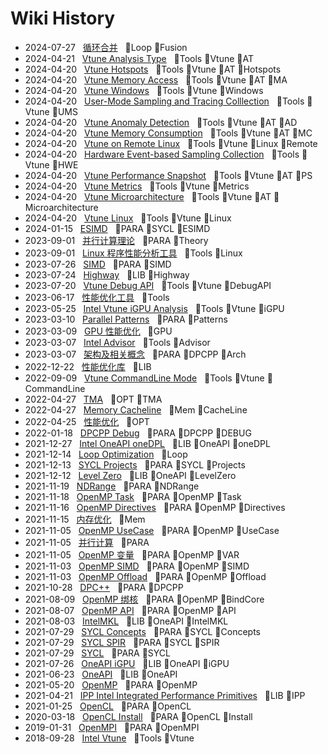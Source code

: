 # Wiki History

- 2024-07-27&nbsp;&nbsp; [循环合并](/0063_Loop_Fusion)&nbsp;&nbsp; :bookmark:Loop :bookmark:Fusion
- 2024-04-21&nbsp;&nbsp; [Vtune Analysis Type](/0062_Tools_Vtune_AT)&nbsp;&nbsp; :bookmark:Tools :bookmark:Vtune :bookmark:AT
- 2024-04-20&nbsp;&nbsp; [Vtune Hotspots](/0057_Tools_Vtune_AT_Hotspots)&nbsp;&nbsp; :bookmark:Tools :bookmark:Vtune :bookmark:AT :bookmark:Hotspots
- 2024-04-20&nbsp;&nbsp; [Vtune Memory Access](/0059_Tools_Vtune_AT_MA)&nbsp;&nbsp; :bookmark:Tools :bookmark:Vtune :bookmark:AT :bookmark:MA
- 2024-04-20&nbsp;&nbsp; [Vtune Windows](/0050_Tools_Vtune_Windows)&nbsp;&nbsp; :bookmark:Tools :bookmark:Vtune :bookmark:Windows
- 2024-04-20&nbsp;&nbsp; [User-Mode Sampling and Tracing Colllection](/0052_Tools_Vtune_UMS)&nbsp;&nbsp; :bookmark:Tools :bookmark:Vtune :bookmark:UMS
- 2024-04-20&nbsp;&nbsp; [Vtune Anomaly Detection](/0061_Tools_Vtune_AT_AD)&nbsp;&nbsp; :bookmark:Tools :bookmark:Vtune :bookmark:AT :bookmark:AD
- 2024-04-20&nbsp;&nbsp; [Vtune Memory Consumption](/0060_Tools_Vtune_AT_MC)&nbsp;&nbsp; :bookmark:Tools :bookmark:Vtune :bookmark:AT :bookmark:MC
- 2024-04-20&nbsp;&nbsp; [Vtune on Remote Linux](/0055_Tools_Vtune_Linux_Remote)&nbsp;&nbsp; :bookmark:Tools :bookmark:Vtune :bookmark:Linux :bookmark:Remote
- 2024-04-20&nbsp;&nbsp; [Hardware Event-based Sampling Collection](/0053_Tools_Vtune_HWE)&nbsp;&nbsp; :bookmark:Tools :bookmark:Vtune :bookmark:HWE
- 2024-04-20&nbsp;&nbsp; [Vtune Performance Snapshot](/0051_Tools_Vtune_AT_PS)&nbsp;&nbsp; :bookmark:Tools :bookmark:Vtune :bookmark:AT :bookmark:PS
- 2024-04-20&nbsp;&nbsp; [Vtune Metrics](/0056_Tools_Vtune_Metrics)&nbsp;&nbsp; :bookmark:Tools :bookmark:Vtune :bookmark:Metrics
- 2024-04-20&nbsp;&nbsp; [Vtune Microarchitecture](/0058_Tools_Vtune_AT_Microarchitecture)&nbsp;&nbsp; :bookmark:Tools :bookmark:Vtune :bookmark:AT :bookmark:Microarchitecture
- 2024-04-20&nbsp;&nbsp; [Vtune Linux](/0054_Tools_Vtune_Linux)&nbsp;&nbsp; :bookmark:Tools :bookmark:Vtune :bookmark:Linux
- 2024-01-15&nbsp;&nbsp; [ESIMD](/0011_PARA_SYCL_ESIMD)&nbsp;&nbsp; :bookmark:PARA :bookmark:SYCL :bookmark:ESIMD
- 2023-09-01&nbsp;&nbsp; [并行计算理论](/0012_PARA_Theory)&nbsp;&nbsp; :bookmark:PARA :bookmark:Theory
- 2023-09-01&nbsp;&nbsp; [Linux 程序性能分析工具](/0005_Tools_Linux)&nbsp;&nbsp; :bookmark:Tools :bookmark:Linux
- 2023-07-26&nbsp;&nbsp; [SIMD](/0013_PARA_SIMD)&nbsp;&nbsp; :bookmark:PARA :bookmark:SIMD
- 2023-07-24&nbsp;&nbsp; [Highway](/0045_LIB_Highway)&nbsp;&nbsp; :bookmark:LIB :bookmark:Highway
- 2023-07-20&nbsp;&nbsp; [Vtune Debug API](/0010_Tools_Vtune_DebugAPI)&nbsp;&nbsp; :bookmark:Tools :bookmark:Vtune :bookmark:DebugAPI
- 2023-06-17&nbsp;&nbsp; [性能优化工具](/0004_Tools)&nbsp;&nbsp; :bookmark:Tools
- 2023-05-25&nbsp;&nbsp; [Intel Vtune iGPU Analysis](/0009_Tools_Vtune_iGPU)&nbsp;&nbsp; :bookmark:Tools :bookmark:Vtune :bookmark:iGPU
- 2023-03-10&nbsp;&nbsp; [Parallel Patterns](/0014_PARA_Patterns)&nbsp;&nbsp; :bookmark:PARA :bookmark:Patterns
- 2023-03-09&nbsp;&nbsp; [GPU 性能优化](/0046_GPU)&nbsp;&nbsp; :bookmark:GPU
- 2023-03-07&nbsp;&nbsp; [Intel Advisor](/0008_Tools_Advisor)&nbsp;&nbsp; :bookmark:Tools :bookmark:Advisor
- 2023-03-07&nbsp;&nbsp; [架构及相关概念](/0015_PARA_DPCPP_Arch)&nbsp;&nbsp; :bookmark:PARA :bookmark:DPCPP :bookmark:Arch
- 2022-12-22&nbsp;&nbsp; [性能优化库](/0044_LIB)&nbsp;&nbsp; :bookmark:LIB
- 2022-09-09&nbsp;&nbsp; [Vtune CommandLine Mode](/0007_Tools_Vtune_CommandLine)&nbsp;&nbsp; :bookmark:Tools :bookmark:Vtune :bookmark:CommandLine
- 2022-04-27&nbsp;&nbsp; [TMA](/0047_OPT_TMA)&nbsp;&nbsp; :bookmark:OPT :bookmark:TMA
- 2022-04-27&nbsp;&nbsp; [Memory Cacheline](/0036_Mem_CacheLine)&nbsp;&nbsp; :bookmark:Mem :bookmark:CacheLine
- 2022-04-25&nbsp;&nbsp; [性能优化](/0003_OPT)&nbsp;&nbsp; :bookmark:OPT
- 2022-01-18&nbsp;&nbsp; [DPCPP Debug](/0016_PARA_DPCPP_DEBUG)&nbsp;&nbsp; :bookmark:PARA :bookmark:DPCPP :bookmark:DEBUG
- 2021-12-27&nbsp;&nbsp; [Intel OneAPI oneDPL](/0043_LIB_OneAPI_oneDPL)&nbsp;&nbsp; :bookmark:LIB :bookmark:OneAPI :bookmark:oneDPL
- 2021-12-14&nbsp;&nbsp; [Loop Optimization](/0049_Loop)&nbsp;&nbsp; :bookmark:Loop
- 2021-12-13&nbsp;&nbsp; [SYCL Projects](/0017_PARA_SYCL_Projects)&nbsp;&nbsp; :bookmark:PARA :bookmark:SYCL :bookmark:Projects
- 2021-12-12&nbsp;&nbsp; [Level Zero](/0042_LIB_OneAPI_LevelZero)&nbsp;&nbsp; :bookmark:LIB :bookmark:OneAPI :bookmark:LevelZero
- 2021-11-19&nbsp;&nbsp; [NDRange](/0018_PARA_NDRange)&nbsp;&nbsp; :bookmark:PARA :bookmark:NDRange
- 2021-11-18&nbsp;&nbsp; [OpenMP Task](/0019_PARA_OpenMP_Task)&nbsp;&nbsp; :bookmark:PARA :bookmark:OpenMP :bookmark:Task
- 2021-11-16&nbsp;&nbsp; [OpenMP Directives](/0020_PARA_OpenMP_Directives)&nbsp;&nbsp; :bookmark:PARA :bookmark:OpenMP :bookmark:Directives
- 2021-11-15&nbsp;&nbsp; [内存优化](/0037_Mem)&nbsp;&nbsp; :bookmark:Mem
- 2021-11-05&nbsp;&nbsp; [OpenMP UseCase](/0022_PARA_OpenMP_UseCase)&nbsp;&nbsp; :bookmark:PARA :bookmark:OpenMP :bookmark:UseCase
- 2021-11-05&nbsp;&nbsp; [并行计算](/0023_PARA)&nbsp;&nbsp; :bookmark:PARA
- 2021-11-05&nbsp;&nbsp; [OpenMP 变量](/0021_PARA_OpenMP_VAR)&nbsp;&nbsp; :bookmark:PARA :bookmark:OpenMP :bookmark:VAR
- 2021-11-03&nbsp;&nbsp; [OpenMP SIMD](/0025_PARA_OpenMP_SIMD)&nbsp;&nbsp; :bookmark:PARA :bookmark:OpenMP :bookmark:SIMD
- 2021-11-03&nbsp;&nbsp; [OpenMP Offload](/0024_PARA_OpenMP_Offload)&nbsp;&nbsp; :bookmark:PARA :bookmark:OpenMP :bookmark:Offload
- 2021-10-28&nbsp;&nbsp; [DPC++](/0026_PARA_DPCPP)&nbsp;&nbsp; :bookmark:PARA :bookmark:DPCPP
- 2021-08-09&nbsp;&nbsp; [OpenMP 绑核](/0027_PARA_OpenMP_BindCore)&nbsp;&nbsp; :bookmark:PARA :bookmark:OpenMP :bookmark:BindCore
- 2021-08-07&nbsp;&nbsp; [OpenMP API](/0028_PARA_OpenMP_API)&nbsp;&nbsp; :bookmark:PARA :bookmark:OpenMP :bookmark:API
- 2021-08-03&nbsp;&nbsp; [IntelMKL](/0041_LIB_OneAPI_IntelMKL)&nbsp;&nbsp; :bookmark:LIB :bookmark:OneAPI :bookmark:IntelMKL
- 2021-07-29&nbsp;&nbsp; [SYCL Concepts](/0029_PARA_SYCL_Concepts)&nbsp;&nbsp; :bookmark:PARA :bookmark:SYCL :bookmark:Concepts
- 2021-07-29&nbsp;&nbsp; [SYCL SPIR](/0030_PARA_SYCL_SPIR)&nbsp;&nbsp; :bookmark:PARA :bookmark:SYCL :bookmark:SPIR
- 2021-07-29&nbsp;&nbsp; [SYCL](/0031_PARA_SYCL)&nbsp;&nbsp; :bookmark:PARA :bookmark:SYCL
- 2021-07-26&nbsp;&nbsp; [OneAPI iGPU](/0040_LIB_OneAPI_iGPU)&nbsp;&nbsp; :bookmark:LIB :bookmark:OneAPI :bookmark:iGPU
- 2021-06-23&nbsp;&nbsp; [OneAPI](/0039_LIB_OneAPI)&nbsp;&nbsp; :bookmark:LIB :bookmark:OneAPI
- 2021-05-20&nbsp;&nbsp; [OpenMP](/0032_PARA_OpenMP)&nbsp;&nbsp; :bookmark:PARA :bookmark:OpenMP
- 2021-04-21&nbsp;&nbsp; [IPP Intel Integrated Performance Primitives](/0038_LIB_IPP)&nbsp;&nbsp; :bookmark:LIB :bookmark:IPP
- 2021-01-25&nbsp;&nbsp; [OpenCL](/0033_PARA_OpenCL)&nbsp;&nbsp; :bookmark:PARA :bookmark:OpenCL
- 2020-03-18&nbsp;&nbsp; [OpenCL Install](/0034_PARA_OpenCL_Install)&nbsp;&nbsp; :bookmark:PARA :bookmark:OpenCL :bookmark:Install
- 2019-01-31&nbsp;&nbsp; [OpenMPI](/0035_PARA_OpenMPI)&nbsp;&nbsp; :bookmark:PARA :bookmark:OpenMPI
- 2018-09-28&nbsp;&nbsp; [Intel Vtune](/0006_Tools_Vtune)&nbsp;&nbsp; :bookmark:Tools :bookmark:Vtune
